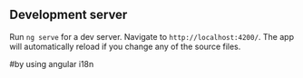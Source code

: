 
## Development server

Run `ng serve` for a dev server. Navigate to `http://localhost:4200/`. The app will automatically reload if you change any of the source files.

#by using angular i18n
